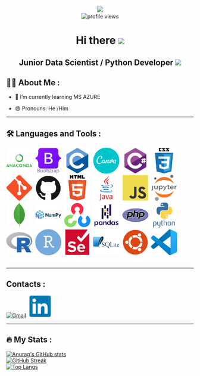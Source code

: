 <div id="header" align="center">
  <img src="https://media.giphy.com/media/qgQUggAC3Pfv687qPC/giphy.gif" width="300"/>
  
</div>
<div id="profile views" align="center">
  <img src="https://komarev.com/ghpvc/?username=ismael616&style=flat-square&color=blue" alt="profile views"/>
</div>
<h1 align="center"> Hi there 
<img src="https://media.giphy.com/media/hvRJCLFzcasrR4ia7z/giphy.gif" width="35"/>
</h1>
<h2 align="center"> Junior  Data Scientist / Python Developer  
<img src="https://media.giphy.com/media/WUlplcMpOCEmTGBtBW/giphy.gif" width="30"/>
</h2>
<!--
**Ismael616/ismael616** is a ✨ _special_ ✨ repository because its `README.md` (this file) appears on your GitHub profile.
Here are some ideas to get you started:-->

## 👨‍💻 About Me :
<!-- - 🔭 I’m currently working on ... -->
- 🌱 I’m currently learning  MS AZURE
<!-- - 👯 I’m looking to collaborate on ...-->
<!-- - 🤔 I’m looking for help with ... -->
<!--- 💬 Ask me about ...-->
- 😄 Pronouns: He /Him
<!-- - ⚡ Fun fact: ...-->

---

## 🛠️ Languages and Tools :
<!-- https://github.com/devicons/devicon/tree/master/icons -->
<div>
  <a href="https://www.anaconda.com/" target="_blank"><img src="https://github.com/devicons/devicon/blob/master/icons/anaconda/anaconda-original-wordmark.svg" title="Anaconda" alt="Anaconda" width="70" height="70"/></a>&nbsp;
  <a href="https://getbootstrap.com/" target="_blank"><img src="https://github.com/devicons/devicon/blob/master/icons/bootstrap/bootstrap-original-wordmark.svg" title="Bootstrap" alt="Bootsrap" width="70" height="70"/></a>&nbsp;
  <a href="https://en.wikipedia.org/wiki/C_(programming_language)" target="_blank"><img src="https://github.com/devicons/devicon/blob/master/icons/c/c-original.svg" title="C" alt="C" width="70" height="70"/></a>&nbsp;
  <a href="https://www.canva.com/tools/logo-maker-q1/?clickId=w671MsReixyIUGuwFGT2H2vQUkDz3iWZAWLTVc0&utm_medium=affiliate&utm_source=MaxBounty.com%20ULC_10813&irgwc=1" target="_blank"><img src="https://github.com/devicons/devicon/blob/master/icons/canva/canva-original.svg" title="Canva" alt="Canva" width="70" height="70"/></a>&nbsp;
   <a href="https://docs.microsoft.com/en-us/dotnet/csharp/" target="_blank"><img src="https://github.com/devicons/devicon/blob/master/icons/csharp/csharp-original.svg" title="C#" alt="C#" w#idth="70" height="70"/></a>&nbsp;
  <a href="https://en.wikipedia.org/wiki/CSS" target="_blank"><img src="https://github.com/devicons/devicon/blob/master/icons/css3/css3-original-wordmark.svg" title="CSS3" alt="CSS3" width="70" height="70"/></a>&nbsp;
  <a href="https://git-scm.com/" target="_blank"><img src="https://github.com/devicons/devicon/blob/master/icons/git/git-original.svg" title="Git" alt="Git" width="70" height="70"/></a>&nbsp;
  <a href="https://github.com/" target="_blank"><img src="https://github.com/devicons/devicon/blob/master/icons/github/github-original.svg" title="Github" alt="Github" width="70" height="70"/></a>&nbsp;
  <a href="https://en.wikipedia.org/wiki/HTML5" target="_blank"><img src="https://github.com/devicons/devicon/blob/master/icons/html5/html5-original-wordmark.svg" title="HTML5" alt="HTML5" width="70" height="70"/></a>&nbsp;
  <a href="https://www.java.com/fr/" target="_blank"><img src="https://github.com/devicons/devicon/blob/master/icons/java/java-original-wordmark.svg" title="Java" alt="Java" width="70" height="70"/></a>&nbsp;
  <a href="https://en.wikipedia.org/wiki/JavaScript" target="_blank"><img src="https://github.com/devicons/devicon/blob/master/icons/javascript/javascript-original.svg" title="JavaScript" alt="Js" width="70" height="70"/></a>&nbsp;
  <a href="https://jupyter.org/" target="_blank"><img src="https://github.com/devicons/devicon/blob/master/icons/jupyter/jupyter-original-wordmark.svg" title="Jupyter" alt="Jupyter" width="70" height="70"/></a>&nbsp;
  <a href="https://www.mongodb.com/cloud/atlas/lp/try2?utm_content=rlsavisitor&utm_source=google&utm_campaign=gs_emea_rlsamulti_search_core_brand_atlas_desktop_rlsa&utm_term=mongodb&utm_medium=cpc_paid_search&utm_ad=e&utm_ad_campaign_id=14412646455&adgroup=131761126492&gclid=CjwKCAjwqauVBhBGEiwAXOepkUEjVAHgCBG2wNGJYqxP5h9uBnk2t2o_hDfCijRvIJY9E9amG-tmhhoClPIQAvD_BwE" target="_blank"><img src="https://github.com/devicons/devicon/blob/master/icons/mongodb/mongodb-original.svg" title="Mongodb" alt="Mongo" width="70" height="70"/></a>&nbsp;
  <a href="https://numpy.org/" target="_blank"><img src="https://github.com/devicons/devicon/blob/master/icons/numpy/numpy-original-wordmark.svg" title="Numpy" alt="Numpy" width="70" height="70"/></a>&nbsp;
  <a href="https://opencv.org/" target="_blank"><img src="https://github.com/devicons/devicon/blob/master/icons/opencv/opencv-original.svg" title="Open Cv" alt="OpenCv" width="70" height="70"/></a>&nbsp;
  <a href="https://pandas.pydata.org/" target="_blank"><img src="https://github.com/devicons/devicon/blob/master/icons/pandas/pandas-original-wordmark.svg" title="Pandas" alt="Pandas" width="70" height="70"/></a>&nbsp;
  <a href="https://www.php.net/" target="_blank"><img src="https://github.com/devicons/devicon/blob/master/icons/php/php-original.svg" title="PHP" alt="php" width="70" height="70"/></a>&nbsp;
  <a href="https://www.python.org/" target="_blank"><img src="https://github.com/devicons/devicon/blob/master/icons/python/python-original-wordmark.svg" title="Python" alt="Python" width="70" height="70"/></a>&nbsp;
  <a href="https://www.r-project.org/" target="_blank"><img src="https://github.com/devicons/devicon/blob/master/icons/r/r-original.svg" title="R Programming Language" alt="R" width="70" height="70"/></a>&nbsp;
  <a href="https://www.rstudio.com/" target="_blank"><img src="https://github.com/devicons/devicon/blob/master/icons/rstudio/rstudio-original.svg" title="R studio" alt="rstudio" width="70" height="70"/></a>&nbsp;
  <a href="https://www.selenium.dev/" target="_blank"><img src="https://github.com/devicons/devicon/blob/master/icons/selenium/selenium-original.svg" title="Selenium" alt="Selenium" width="70" height="70"/></a>&nbsp;
  <a href="https://www.sqlite.org/index.html" target="_blank"><img src="https://github.com/devicons/devicon/blob/master/icons/sqlite/sqlite-original-wordmark.svg" title="SQL lite" alt="SQL lite" width="70" height="70"/></a>&nbsp;
  <a href="https://ubuntu.com/" target="_blank"><img src="https://github.com/devicons/devicon/blob/master/icons/ubuntu/ubuntu-plain.svg" title="Ubuntu" alt="Ubuntu" width="70" height="70"/></a>&nbsp;
  <a href="https://code.visualstudio.com/" target="_blank"><img src="https://github.com/devicons/devicon/blob/master/icons/vscode/vscode-original.svg" title="Vs code" alt="Vscode" width="70" height="70"/></a>&nbsp;
  <!-- 
  <a href="" target="_blank"><img src="" title="Java" alt="Java" width="70" height="70"/></a>&nbsp;
-->
</div>
<br/>

---

## Contacts :
<div>
  <a href="mailto:ismaelcoulibaly616@gmail.com" target="_blank"><img src="https://www.svgrepo.com/show/223047/gmail.svg" title=" My Gmail" alt="Gmail" width="60" height="60"/></a>&nbsp;
 <a href="https://www.linkedin.com/in/ismael-coulibaly/" target="_blank"><img src="https://github.com/devicons/devicon/blob/master/icons/linkedin/linkedin-original.svg " title=" My LinkedIn" alt="LinkedIn" width="60" height="60"></a>&nbsp;
 </div>

---

  ## 🔥 My Stats :
 
 [![Anurag's GitHub stats](https://github-readme-stats.vercel.app/api?username=ismael616&count_private=true&show_icons=true&theme=algolia)](https://github.com/anuraghazra/github-readme-stats)
 <br/>
  [![GitHub Streak](http://github-readme-streak-stats.herokuapp.com?user=ismael616&theme=navy-gear&date_format=j%2Fn%5B%2FY%5D)](https://git.io/streak-stats)
  <br/>
  [![Top Langs](https://github-readme-stats.vercel.app/api/top-langs/?username=ismael616&layout=compact&theme=algolia)](https://github.com/anuraghazra/github-readme-stats)
